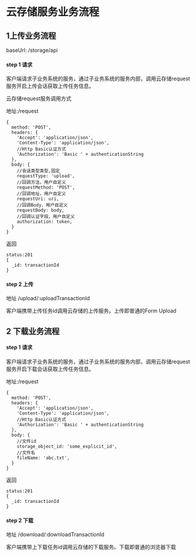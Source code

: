 # 云存储服务业务流程

## 1上传业务流程

baseUrl: /storage/api

#### step 1 请求

客户端请求子业务系统的服务，通过子业务系统的服务内部，调用云存储request服务开启上传会话获取上传任务信息。

云存储request服务调用方式

地址:/request

    {
      method: 'POST',
      headers: {
        'Accept': 'application/json',
        'Content-Type': 'application/json',
        //Http Basic认证方式
        'Authorization': 'Basic ' + authenticationString
      },
      body: {
        //会话类型类型,固定
        requestType: 'upload',
        //回调方法，用户自定义
        requestMethod: 'POST',
        //回调地址，用户自定义
        requestUri: uri,
        //回调Body，用户自定义
        requestBody: body,
        //回调认证字段，用户自定义
        authorization: token,
      }
    }

返回

    status:201
    {
      _id: transactionId
    }

#### step 2 上传

地址 /upload/:uploadTransactionId

客户端携带上传任务id调用云存储的上传服务。上传即普通的Form Upload

## 2 下载业务流程
#### step 1 请求

客户端请求子业务系统的服务，通过子业务系统的服务内部，调用云存储request服务开启下载会话获取上传任务信息。

地址:/request

    {
      method: 'POST',
      headers: {
        'Accept': 'application/json',
        'Content-Type': 'application/json',
        //Http Basic认证方式
        'Authorization': 'Basic ' + authenticationString
      },
      body: {
        //文件id
        storage_object_id: 'some_explicit_id',
        //文件名
        fileName: 'abc.txt',
      }
    }

返回

    status:201
    {
      _id: transactionId
    }



#### step 2 下载

地址 /download/:downloadTransactionId

客户端携带上下载任务id调用云存储的下载服务。下载即普通的浏览器下载
